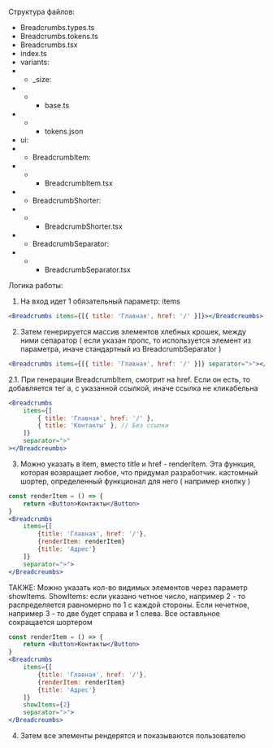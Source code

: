 Структура файлов:

-   Breadcrumbs.types.ts
-   Breadcrumbs.tokens.ts
-   Breadcrumbs.tsx
-   index.ts
-   variants:
-   -   \_size:
-   -   -   base.ts
-   -   -   tokens.json
-   ui:
-   -   BreadcrumbItem:
-   -   -   BreadcrumbItem.tsx
-   -   BreadcrumbShorter:
-   -   -   BreadcrumbShorter.tsx
-   -   BreadcrumbSeparator:
-   -   -   BreadcrumbSeparator.tsx

Логика работы:

1. На вход идет 1 обязательный параметр: items

```jsx
<Breadcrumbs items={[{ title: 'Главная', href: '/' }]}></Breadcreumbs>
```

2. Затем генерируется массив элементов хлебных крошек, между ними сепаратор ( если указан пропс, то используется элемент из параметра, иначе стандартный из BreadcrumbSeparator )

```jsx
<Breadcrumbs items={[{ title: 'Главная', href: '/' }]} separator=">"></Breadcreumbs>
```

2.1. При генерации BreadcrumbItem, смотрит на href. Если он есть, то добавляется тег a, с указанной ссылкой, иначе ссылка не кликабельна

```jsx
<Breadcrumbs
    items={[
        { title: 'Главная', href: '/' },
        { title: 'Контакты' }, // Без ссылки
    ]}
    separator=">"
></Breadcreumbs>
```

3. Можно указать в item, вместо title и href - renderItem. Эта функция, которая возвращает любое, что придумал разработчик. кастомный шортер, определенный функционал для него ( например кнопку )

```jsx
const renderItem = () => {
    return <Button>Контакты</Button>
}
<Breadcrumbs
    items={[
        {title: 'Главная', href: '/'},
        {renderItem: renderItem}
        {title: 'Адрес'}
    ]}
    separator=">">
</Breadcreumbs>
```

ТАКЖЕ: Можно указать кол-во видимых элементов через параметр showItems. ShowItems: если указано четное число, например 2 - то распределяется равномерно по 1 с каждой стороны. Если нечетное, например 3 - то две будет справа и 1 слева. Все оставльное сокращается шортером

```jsx
const renderItem = () => {
    return <Button>Контакты</Button>
}
<Breadcrumbs
    items={[
        {title: 'Главная', href: '/'},
        {renderItem: renderItem}
        {title: 'Адрес'}
    ]}
    showItems={2}
    separator=">">
</Breadcreumbs>
```

4. Затем все элементы рендерятся и показываются пользователю
